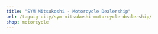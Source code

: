 ```yaml
---
title: "SYM Mitsukoshi - Motorcycle Dealership"
url: /taguig-city/sym-mitsukoshi-motorcycle-dealership/
shop: motorcycle
---
```

